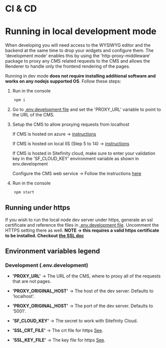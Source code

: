 CI & CD
======================================================

# Running in local development mode

When developing you will need access to the WYSIWYG editor and the backend at the same time to drop your widgets and configure them. The 'development mode' enables this by using the 'http-proxy-middleware' package to proxy any CMS related requests to the CMS and allows the Renderer to handle only the frontend rendering of the pages.

Running in dev mode **does not require installing additional software and works on any nodejs supported OS**. Follow these steps:

1. Run in the console
``` bash
    npm i
```
2. Go to [.env.development file](/.env.development) and set the 'PROXY_URL' variable to point to the URL of the CMS.

3. Setup the CMS to allow proxying requests from localhost

   If CMS is hosted on azure -> [instructions](https://www.progress.com/documentation/sitefinity-cms/host-the-asp.net-core-rendered-application#configure-sitefinity-cms-for-azure-app-services)

   If CMS is hosted on local IIS (Step 5 to 14) -> [instructions](https://www.progress.com/documentation/sitefinity-cms/host-sitefinity-cms-and-the-.net-core-renderer-on-the-same-iis)

   If CMS is hosted in Sitefinity cloud, make sure to enter your validation key in the 'SF_CLOUD_KEY' environment variable as shown in env.development

   Configure the CMS web service -> Follow the instructions [here](https://www.progress.com/documentation/sitefinity-cms/setup-the-asp.net-core-renderer#configure-sitefinity-cms)

4. Run in the console
``` bash
    npm start
```

## Running under https
If you wish to run the local node dev server under https, generate an ssl certificate and reference the files in [.env.development file](/.env.development). Uncomment the HTTPS setting there as well.
**NOTE -> this requires a valid https certificate to be installed. Checkout [the SSL doc](./SSL.md)**

## Environment variables legend

### Development (.env.development)

* **'PROXY_URL'** -> The URL of the CMS, where to proxy all of the requests that are not pages.
* **'PROXY_ORIGINAL_HOST'** -> The host of the dev server. Defaults to 'localhost'.
* **'PROXY_ORIGINAL_HOST'** -> The port of the dev server. Defaults to '5001'.
* **'SF_CLOUD_KEY'** -> The secret to work with Sitefinity Cloud.

* **'SSL_CRT_FILE'** -> The crt file for https [See](./SSL.md).
* **'SSL_KEY_FILE'** -> The key file for https [See](./SSL.md).

